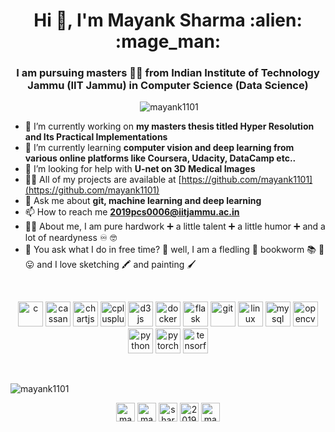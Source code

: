 <h1 align="center">Hi 👋, I'm Mayank Sharma :alien: :mage_man:</h1>
<h3 align="center">I am pursuing masters 👨‍🎓 from Indian Institute of Technology Jammu (IIT Jammu) in Computer Science (Data Science)</h3>


<p align="center">
<a href="https://sourcerer.io/mayank1101"><img src="https://img.shields.io/badge/Mayank-Sharma-orange.svg" alt=""></a>
<img src="https://komarev.com/ghpvc/?username=mayank1101" alt="mayank1101" /> 
</p>


- 🔭 I’m currently working on **my masters thesis titled Hyper Resolution and Its Practical Implementations**
- 🌱 I’m currently learning **computer vision and deep learning from various online platforms like Coursera, Udacity, DataCamp etc..**
- 🤝 I’m looking for help with **U-net on 3D Medical Images**
- 👨‍💻 All of my projects are available at [https://github.com/mayank1101](https://github.com/mayank1101)
- 💬 Ask me about **git, machine learning and deep learning**
- 📫 How to reach me **2019pcs0006@iitjammu.ac.in**
- 👨‍🎓 About me, I am pure hardwork ➕ a little talent ➕ a little humor ➕ and a lot of neardyness ♾️ 🤓
- 🦻 You ask what I do in free time? 🤔 well, I am a fledling 🐥 bookworm 📚 🐛 😛 and I love sketching 🖍️ and painting 🖌️

&nbsp;
<p align="center"><img src="https://devicons.github.io/devicon/devicon.git/icons/c/c-original.svg" alt="c" width="40" height="40"/> <img src="https://www.vectorlogo.zone/logos/apache_cassandra/apache_cassandra-icon.svg" alt="cassandra" width="40" height="40"/> <img src="https://www.chartjs.org/media/logo-title.svg" alt="chartjs" width="40" height="40"/> <img src="https://devicons.github.io/devicon/devicon.git/icons/cplusplus/cplusplus-original.svg" alt="cplusplus" width="40" height="40"/> <img src="https://devicons.github.io/devicon/devicon.git/icons/d3js/d3js-original.svg" alt="d3js" width="40" height="40"/> <img src="https://devicons.github.io/devicon/devicon.git/icons/docker/docker-original-wordmark.svg" alt="docker" width="40" height="40"/> <img src="https://www.vectorlogo.zone/logos/pocoo_flask/pocoo_flask-icon.svg" alt="flask" width="40" height="40"/> <img src="https://www.vectorlogo.zone/logos/git-scm/git-scm-icon.svg" alt="git" width="40" height="40"/> <img src="https://devicons.github.io/devicon/devicon.git/icons/linux/linux-original.svg" alt="linux" width="40" height="40"/> <img src="https://devicons.github.io/devicon/devicon.git/icons/mysql/mysql-original-wordmark.svg" alt="mysql" width="40" height="40"/> <img src="https://www.vectorlogo.zone/logos/opencv/opencv-icon.svg" alt="opencv" width="40" height="40"/> <img src="https://devicons.github.io/devicon/devicon.git/icons/python/python-original.svg" alt="python" width="40" height="40"/> <img src="https://www.vectorlogo.zone/logos/pytorch/pytorch-icon.svg" alt="pytorch" width="40" height="40"/> <img src="https://www.vectorlogo.zone/logos/tensorflow/tensorflow-icon.svg" alt="tensorflow" width="40" height="40"/></p>

&nbsp;

<p><img align="left" src="https://github-readme-stats.vercel.app/api?username=mayank1101&show_icons=true" alt="mayank1101" /></p>

&nbsp;

<p align="center">
<a href="https://linkedin.com/in/mayank-sharma-93a48289" target="blank"><img align="center" src="https://cdn.jsdelivr.net/npm/simple-icons@3.0.1/icons/linkedin.svg" alt="mayank-sharma-93a48289" height="30" width="30" /></a>
<a href="https://kaggle.com/mayank1101sharma" target="blank"><img align="center" src="https://cdn.jsdelivr.net/npm/simple-icons@3.0.1/icons/kaggle.svg" alt="mayank1101sharma" height="30" width="30" /></a>
<a href="https://instagram.com/sharma.d.mayank" target="blank"><img align="center" src="https://cdn.jsdelivr.net/npm/simple-icons@3.0.1/icons/instagram.svg" alt="sharma.d.mayank" height="30" width="30" /></a>
<a href="https://www.hackerrank.com/2019pcs0006" target="blank"><img align="center" src="https://cdn.jsdelivr.net/npm/simple-icons@3.0.1/icons/hackerrank.svg" alt="2019pcs0006" height="30" width="30" /></a>
<a href="https://auth.geeksforgeeks.org/user/mayank1101/profile" target="blank"><img align="center" src="https://cdn.jsdelivr.net/npm/simple-icons@3.0.1/icons/geeksforgeeks.svg" alt="mayank1101/profile" height="30" width="30" /></a>
</p>

